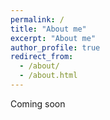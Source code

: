 ```yaml
---
permalink: /
title: "About me"
excerpt: "About me"
author_profile: true
redirect_from: 
  - /about/
  - /about.html
---
```


Coming soon
